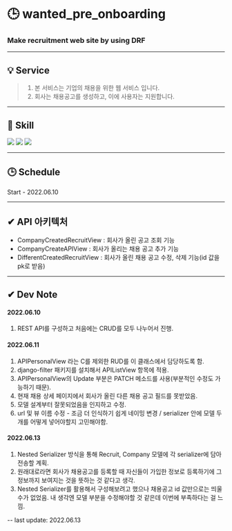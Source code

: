 # 🕒 wanted_pre_onboarding
### Make recruitment web site by using DRF

<hr>

## 💡 Service
> 1. 본 서비스는 기업의 채용을 위한 웹 서비스 입니다. 
> 2. 회사는 채용공고를 생성하고, 이에 사용자는 지원합니다.

<hr>

## 🔨 Skill
<img src="https://img.shields.io/badge/Django-092E20?style=flat&logo=Django&logoColor=white"/> <img src="https://img.shields.io/badge/DRF-092E20?style=flat&logo=Django&logoColor=white"/> <img src="https://img.shields.io/badge/SQLite-003B57?style=flat&logo=SQLite&logoColor=white"/>

<hr>

## 🕒 Schedule
Start - 2022.06.10

<hr>

## ✔ API 아키텍처
- CompanyCreatedRecruitView : 회사가 올린 공고 조회 기능
- CompanyCreateAPIView : 회사가 올리는 채용 공고 추가 기능
- DifferentCreatedRecruitView : 회사가 올린 채용 공고 수정, 삭제 기능(id 값을 pk로 받음)

<hr>

## ✔ Dev Note
#### 2022.06.10
1. REST API를 구성하고 처음에는 CRUD를 모두 나누어서 진행.

#### 2022.06.11
1. APIPersonalView 라는 C를 제외한 RUD를 이 클래스에서 담당하도록 함.
2. django-filter 패키지를 설치해서 APIListView 항목에 적용.
3. APIPersonalView의 Update 부분은 PATCH 메소드를 사용(부분적인 수정도 가능하기 때문).
4. 현재 채용 상세 페이지에서 회사가 올린 다른 채용 공고 필드를 못받았음.
5. 모델 설계부터 잘못되었음을 인지하고 수정.
6. url 및 뷰 이름 수정 - 조금 더 인식하기 쉽게 네이밍 변경 / serializer 안에 모델 두 개를 어떻게 넣어야할지 고민해야함.

#### 2022.06.13
1. Nested Serializer 방식을 통해 Recruit, Company 모델에 각 serializer에 담아 전송할 계획.
2. 원래대로라면 회사가 채용공고를 등록할 때 자신들이 가입한 정보로 등록하기에 그 정보까지 보여지는 것을 뜻하는 것 같다고 생각.
3. Nested Serializer를 활용해서 구성해보려고 했으나 채용공고 id 값만으로는 띄울 수가 없었음. 내 생각엔 모델 부분을 수정해야할 것 같은데 이번에 부족하다는 걸 느낌.

-- last update: 2022.06.13